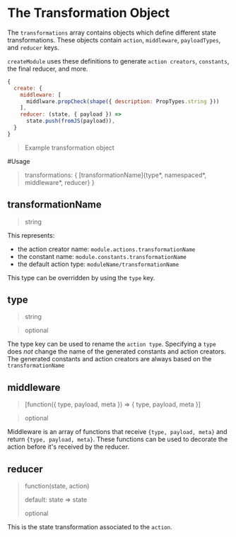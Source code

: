 # The Transformation Object

The `transformations` array contains objects which define different state transformations. These objects contain `action`, `middleware`, `payloadTypes`, and `reducer` keys.

`createModule` uses these definitions to generate `action creators`, `constants`, the final reducer, and more.

```js
{
  create: {
    middleware: [
      middlware.propCheck(shape({ description: PropTypes.string }))
    ],
    reducer: (state, { payload }) =>
      state.push(fromJS(payload)),
  }
}
```
> Example transformation object

#Usage
> transformations: { [transformationName]{type*, namespaced*, middleware*, reducer} }

## transformationName
> string

This represents:
- the action creator name: `module.actions.transformationName`
- the constant name: `module.constants.transformationName`
- the default action type: `moduleName/transformationName`

This type can be overridden by using the `type` key.

## type
> string

> optional

The type key can be used to rename the `action type`. Specifying a `type` does _not_ change the name of the generated constants and action creators. The generated constants and action creators are always based on the `transformationName`

## middleware
> [function({ type, payload, meta }) => { type, payload, meta }]

> optional

Middleware is an array of functions that receive `{type, payload, meta}` and return `{type, payload, meta}`. These functions can be used to decorate the action before it's received by the reducer.

## reducer
> function(state, action)
>
> default: state => state
>
> optional

This is the state transformation associated to the `action`.
